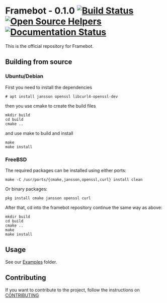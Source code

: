 # Framebot - 0.1.0 [![Build Status](https://travis-ci.org/giancarlopro/framebot.svg?branch=dev)](https://travis-ci.org/giancarlopro/framebot) [![Open Source Helpers](https://www.codetriage.com/giancarlopro/framebot/badges/users.svg)](https://www.codetriage.com/giancarlopro/framebot) [![Documentation Status](https://readthedocs.org/projects/framebot/badge/?version=latest)](http://framebot.readthedocs.io/pt/latest/?badge=latest)

This is the official repository for Framebot.

## Building from source

### Ubuntu/Debian
First you need to install the dependencies

```
# apt install jansson openssl libcurl4-openssl-dev
```

then you use cmake to create the build files
```
mkdir build
cd build
cmake ..
```

and use make to build and install
```
make
make install
```

### FreeBSD
The required packages can be installed using either ports:

```
make -C /usr/ports/{cmake,jansson,openssl,curl} install clean
```

Or binary packages:

```
pkg install cmake jansson openssl curl
```

After that, cd into the framebot repository continue the same way as above:

```
mkdir build
cd build
cmake ..
make
make install
```

## Usage

See our [Examples](examples/) folder.

## Contributing

If you want to contribute to the project, follow the instructions on [CONTRIBUTING](CONTRIBUTING.md)
